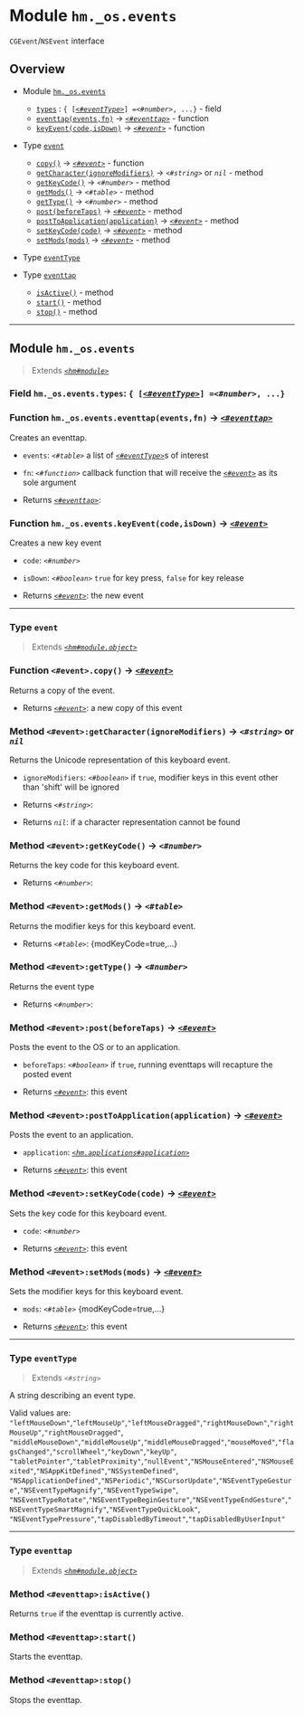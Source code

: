 # Module `hm._os.events`

`CGEvent`/`NSEvent` interface



## Overview


* Module [`hm._os.events`](hm._os.events.md#module-hmosevents)
  * [`types`](hm._os.events.md#field-hmoseventstypes--eventtype-number-) : `{ [`[_`<#eventType>`_](hm._os.events.md#type-eventtype)`] =`_`<#number>`_`, ...}` - field
  * [`eventtap(events,fn)`](hm._os.events.md#function-hmoseventseventtapeventsfn---eventtap) -> [_`<#eventtap>`_](hm._os.events.md#type-eventtap) - function
  * [`keyEvent(code,isDown)`](hm._os.events.md#function-hmoseventskeyeventcodeisdown---event) -> [_`<#event>`_](hm._os.events.md#type-event) - function


* Type [`event`](hm._os.events.md#type-event)
  * [`copy()`](hm._os.events.md#function-eventcopy---event) -> [_`<#event>`_](hm._os.events.md#type-event) - function
  * [`getCharacter(ignoreModifiers)`](hm._os.events.md#method-eventgetcharacterignoremodifiers---string-or-nil) -> _`<#string>`_ or _`nil`_ - method
  * [`getKeyCode()`](hm._os.events.md#method-eventgetkeycode---number) -> _`<#number>`_ - method
  * [`getMods()`](hm._os.events.md#method-eventgetmods---table) -> _`<#table>`_ - method
  * [`getType()`](hm._os.events.md#method-eventgettype---number) -> _`<#number>`_ - method
  * [`post(beforeTaps)`](hm._os.events.md#method-eventpostbeforetaps---event) -> [_`<#event>`_](hm._os.events.md#type-event) - method
  * [`postToApplication(application)`](hm._os.events.md#method-eventposttoapplicationapplication---event) -> [_`<#event>`_](hm._os.events.md#type-event) - method
  * [`setKeyCode(code)`](hm._os.events.md#method-eventsetkeycodecode---event) -> [_`<#event>`_](hm._os.events.md#type-event) - method
  * [`setMods(mods)`](hm._os.events.md#method-eventsetmodsmods---event) -> [_`<#event>`_](hm._os.events.md#type-event) - method


* Type [`eventType`](hm._os.events.md#type-eventtype)


* Type [`eventtap`](hm._os.events.md#type-eventtap)
  * [`isActive()`](hm._os.events.md#method-eventtapisactive) - method
  * [`start()`](hm._os.events.md#method-eventtapstart) - method
  * [`stop()`](hm._os.events.md#method-eventtapstop) - method






------------------

## Module `hm._os.events`

> Extends [_`<hm#module>`_](hm.md#class-module)





### Field `hm._os.events.types`: `{ [`[_`<#eventType>`_](hm._os.events.md#type-eventtype)`] =`_`<#number>`_`, ...}`





### Function `hm._os.events.eventtap(events,fn)` -> [_`<#eventtap>`_](hm._os.events.md#type-eventtap)

Creates an eventtap.

* `events`: _`<#table>`_ a list of [_`<#eventType>`_](hm._os.events.md#type-eventtype)s of interest
* `fn`: _`<#function>`_ callback function that will receive the [_`<#event>`_](hm._os.events.md#type-event) as its sole argument



* Returns [_`<#eventtap>`_](hm._os.events.md#type-eventtap): 




### Function `hm._os.events.keyEvent(code,isDown)` -> [_`<#event>`_](hm._os.events.md#type-event)

Creates a new key event

* `code`: _`<#number>`_ 
* `isDown`: _`<#boolean>`_ `true` for key press, `false` for key release



* Returns [_`<#event>`_](hm._os.events.md#type-event): the new event






------------------

### Type `event`

> Extends [_`<hm#module.object>`_](hm.md#class-moduleobject)






### Function `<#event>.copy()` -> [_`<#event>`_](hm._os.events.md#type-event)

Returns a copy of the event.



* Returns [_`<#event>`_](hm._os.events.md#type-event): a new copy of this event




### Method `<#event>:getCharacter(ignoreModifiers)` -> _`<#string>`_ or _`nil`_

Returns the Unicode representation of this keyboard event.

* `ignoreModifiers`: _`<#boolean>`_ if `true`, modifier keys in this event other than 'shift' will be ignored



* Returns _`<#string>`_: 
* Returns _`nil`_: if a character representation cannot be found




### Method `<#event>:getKeyCode()` -> _`<#number>`_

Returns the key code for this keyboard event.



* Returns _`<#number>`_: 




### Method `<#event>:getMods()` -> _`<#table>`_

Returns the modifier keys for this keyboard event.



* Returns _`<#table>`_: {modKeyCode=true,...}




### Method `<#event>:getType()` -> _`<#number>`_

Returns the event type



* Returns _`<#number>`_: 




### Method `<#event>:post(beforeTaps)` -> [_`<#event>`_](hm._os.events.md#type-event)

Posts the event to the OS or to an application.

* `beforeTaps`: _`<#boolean>`_ if `true`, running eventtaps will recapture the posted event



* Returns [_`<#event>`_](hm._os.events.md#type-event): this event




### Method `<#event>:postToApplication(application)` -> [_`<#event>`_](hm._os.events.md#type-event)

Posts the event to an application.

* `application`: [_`<hm.applications#application>`_](hm.applications.md#class-application) 



* Returns [_`<#event>`_](hm._os.events.md#type-event): this event




### Method `<#event>:setKeyCode(code)` -> [_`<#event>`_](hm._os.events.md#type-event)

Sets the key code for this keyboard event.

* `code`: _`<#number>`_ 



* Returns [_`<#event>`_](hm._os.events.md#type-event): this event




### Method `<#event>:setMods(mods)` -> [_`<#event>`_](hm._os.events.md#type-event)

Sets the modifier keys for this keyboard event.

* `mods`: _`<#table>`_ {modKeyCode=true,...}



* Returns [_`<#event>`_](hm._os.events.md#type-event): this event






------------------

### Type `eventType`

> Extends _`<#string>`_

A string describing an event type.

Valid values are: `"leftMouseDown"`,`"leftMouseUp"`,`"leftMouseDragged"`,`"rightMouseDown"`,`"rightMouseUp"`,`"rightMouseDragged"`,
`"middleMouseDown"`,`"middleMouseUp"`,`"middleMouseDragged"`,`"mouseMoved"`,`"flagsChanged"`,`"scrollWheel"`,`"keyDown"`,`"keyUp"`,
`"tabletPointer"`,`"tabletProximity"`,`"nullEvent"`,`"NSMouseEntered"`,`"NSMouseExited"`,`"NSAppKitDefined"`,`"NSSystemDefined"`,
`"NSApplicationDefined"`,`"NSPeriodic"`,`"NSCursorUpdate"`,`"NSEventTypeGesture"`,`"NSEventTypeMagnify"`,`"NSEventTypeSwipe"`,
`"NSEventTypeRotate"`,`"NSEventTypeBeginGesture"`,`"NSEventTypeEndGesture"`,`"NSEventTypeSmartMagnify"`,`"NSEventTypeQuickLook"`,
`"NSEventTypePressure"`,`"tapDisabledByTimeout"`,`"tapDisabledByUserInput"`



------------------

### Type `eventtap`

> Extends [_`<hm#module.object>`_](hm.md#class-moduleobject)






### Method `<#eventtap>:isActive()`

Returns `true` if the eventtap is currently active.




### Method `<#eventtap>:start()`

Starts the eventtap.




### Method `<#eventtap>:stop()`

Stops the eventtap.





